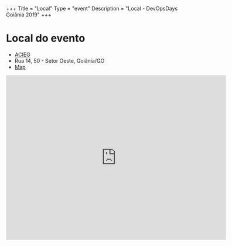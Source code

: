 +++
Title = "Local"
Type = "event"
Description = "Local - DevOpsDays Goiânia 2019"
+++

<p></p>

<h1>Local do evento</h1>

* <a href="https://acieg.com.br">ACIEG</a>
* Rua 14, 50 - Setor Oeste, Goiânia/GO
* <a href="https://goo.gl/maps/uD7NNgUynzz79zy76">Map</a>

<iframe src="https://www.google.com/maps/embed?pb=!1m18!1m12!1m3!1d3821.7850052227864!2d-49.26261038432431!3d-16.68763865000457!2m3!1f0!2f0!3f0!3m2!1i1024!2i768!4f13.1!3m3!1m2!1s0x935ef169adffff87%3A0xb18103b4f5ae71ee!2sAcieg!5e0!3m2!1sen!2sbr!4v1558396501895!5m2!1sen!2sbr" width="600" height="450" frameborder="0" style="border:0" allowfullscreen></iframe>

<!-- {{< event_map >}} -->

<p></p>
